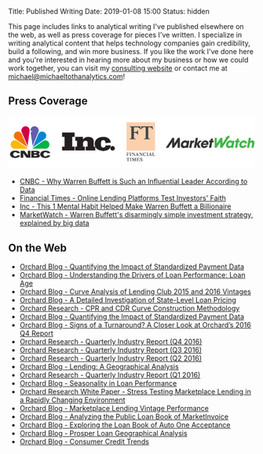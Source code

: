 Title: Published Writing
Date: 2019-01-08 15:00
Status: hidden

This page includes links to analytical writing I've published elsewhere on the web, as well as press coverage for pieces I've written. I specialize in writing analytical content that helps technology companies gain credibility, build a following, and win more business. If you like the work I've done here and you're interested in hearing more about my business or how we could work together, you can visit my <a href="https://www.michaeltothanalytics.com" target="_blank">consulting website</a> or contact me at <michael@michaeltothanalytics.com>!

## Press Coverage
<img src='../images/logos.png' />  

* <a href="https://www.cnbc.com/2018/02/23/why-warren-buffett-is-such-an-influential-leader-according-to-data.html" target="_blank">CNBC - Why Warren Buffett is Such an Influential Leader According to Data</a>
* <a href="https://www.ft.com/content/32b08804-e008-11e7-a8a4-0a1e63a52f9c" target="_blank">Financial Times - Online Lending Platforms Test Investors' Faith</a>
* <a href="https://www.inc.com/minda-zetlin/this-1-mental-habit-helped-make-warren-buffett-a-billionaire.html" target="_blank">Inc - This 1 Mental Habit Helped Make Warren Buffett a Billionaire</a>
* <a href="https://www.marketwatch.com/story/warren-buffetts-disarmingly-simple-investment-strategy-explained-by-big-data-2017-06-26" target="_blank">MarketWatch - Warren Buffett's disarmingly simple investment strategy, explained by big data</a>

## On the Web
* <a href="https://www.orchardplatform.com/blog/quantifying-the-impact-of-standardized-payment-data/" target="_blank">Orchard Blog - Quantifying the Impact of Standardized Payment Data</a>
* <a href="https://www.orchardplatform.com/blog/understanding-drivers-loan-performance-loan-age/" target="_blank">Orchard Blog - Understanding the Drivers of Loan Performance: Loan Age</a>
* <a href="https://www.orchardplatform.com/blog/vintage-analysis-of-lending-club-2015-and-2016-vintage-performance/" target="_blank">Orchard Blog - Curve Analysis of Lending Club 2015 and 2016 Vintages</a>
* <a href="https://www.orchardplatform.com/blog/detailed-investigation-state-level-loan-pricing/" target="_blank">Orchard Blog - A Detailed Investigation of State-Level Loan Pricing</a>
* <a href="https://www.orchardplatform.com/blog/orchard-research-brief-historical-cpr-cdr-curve-construction/" target="_blank">Orchard Research - CPR and CDR Curve Construction Methodology</a>
* <a href="https://www.orchardplatform.com/blog/quantifying-the-impact-of-standardized-payment-data/" target="_blank">Orchard Blog - Quantifying the Impact of Standardized Payment Data</a>
* <a href="https://www.orchardplatform.com/blog/signs-of-a-turnaround-a-closer-look-at-orchards-2016-q4-report/" target="_blank">Orchard Blog - Signs of a Turnaround? A Closer Look at Orchard’s 2016 Q4 Report</a>
* <a href="https://www.orchardplatform.com/wp-content/uploads/2017/02/consumer_industry_quarterly_Q4.pdf" target="_blank">Orchard Research - Quarterly Industry Report (Q4 2016)</a>
* <a href="https://www.orchardplatform.com/wp-content/uploads/2016/11/consumer_industry_quarterly_Q3.pdf" target="_blank">Orchard Research - Quarterly Industry Report (Q3 2016)</a>
* <a href="https://www.orchardplatform.com/wp-content/uploads/2016/08/consumer_industry_quarterly_Q2-1.pdf" target="_blank">Orchard Research - Quarterly Industry Report (Q2 2016)</a>
* <a href="http://www.orchardplatform.com/blog/lending-geographical-analysis/" target="_blank">Orchard Blog - Lending: A Geographical Analysis</a>
* <a href="https://www.orchardplatform.com/wp-content/uploads/2016/06/Orchard_Quarterly_Industry_Report_Q1_2016.pdf" target="_blank">Orchard Research - Quarterly Industry Report (Q1 2016)</a>
* <a href="http://www.orchardplatform.com/blog/seasonality-loan-performance/" target="_blank">Orchard Blog - Seasonality in Loan Performance</a>
* <a href="https://www.orchardplatform.com/wp-content/uploads/2016/03/Orchard_white_paper_Stress_Testing.pdf" target="_blank">Orchard Research White Paper - Stress Testing Marketplace Lending in a Rapidly Changing Environment</a>
* <a href="http://www.orchardplatform.com/blog/marketplace-lending-vintage-performance-by-fico/" target="_blank">Orchard Blog - Marketplace Lending Vintage Performance</a>
* <a href="http://www.orchardplatform.com/blog/analyzing-the-public-loan-book-of-marketinvoice/" target="_blank">Orchard Blog - Analyzing the Public Loan Book of MarketInvoice</a>
* <a href="http://www.orchardplatform.com/blog/exploring-the-loan-book-of-auto-one-acceptance/" target="_blank">Orchard Blog - Exploring the Loan Book of Auto One Acceptance</a>
* <a href="http://www.orchardplatform.com/blog/prosper-loan-geographical-analysis/" target="_blank">Orchard Blog - Prosper Loan Geographical Analysis</a>
* <a href="https://www.orchardplatform.com/blog/consumer-credit-trends-q1-2015-prosper-update/" target="_blank">Orchard Blog - Consumer Credit Trends</a>
